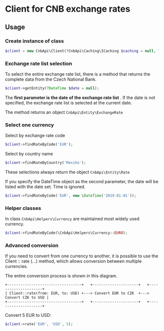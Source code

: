 # Client for CNB exchange rates

Usage
-----

### Create instance of class

```php
$client = new CnbApi\Client(?CnbApi\Caching\ICaching $caching = null, ?CnbApi\Source\ISource $source = null);
```

### Exchange rate list selection

To select the entire exchange rate list, there is a method that returns the complete data from the Czech National Bank.

```php
$client->getEntity(?DateTime $date = null);
```

The **first parameter is the date of the exchange rate list** . If the date is not specified, the exchange rate list is selected at the current date.

The method returns an object `CnbApi\Entity\ExchangeRate`

### Select one currency

Select by exchange rate code

```php
$client->findRateByCode('EUR');
```

Select by country name

```php
$client->findRateByCountry('Mexiko');
```

These selections always return the object `CnbApi\Entity\Rate`

If you specify the DateTime object as the second parameter, the date will be listed with the date set. Time is ignored.

```php
$client->findRateByCode('EUR', new \DateTime('2019-01-01'));
```

### Helper classes

In class `CnbApi\Helpers\Currency` are maintained most widely used currency.

```php
$client->findRateByCode(\CnbApi\Helpers\Currency::EURO);
```

### Advanced conversion

If you need to convert from one currency to another, it is possible to use the Client :: rate (...) method, which allows conversion between multiple currencies.

The entire conversion process is shown in this diagram.

```
+----------------------------------+   +---------------------+   +---------------------+
| Client::rate(from: EUR, to: USD) +---> Convert EUR to CZK  +--->  Convert CZK to USD |
+----------------------------------+   +---------------------+   +---------------------+
```

Convert 5 EUR to USD:

```php
$client->rate('EUR', 'USD', 5);
```
